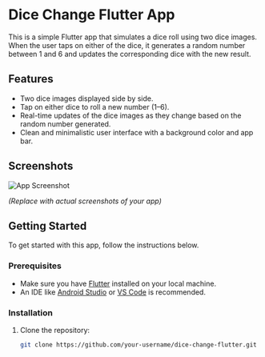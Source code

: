 # Dice Change Flutter App

This is a simple Flutter app that simulates a dice roll using two dice images. When the user taps on either of the dice, it generates a random number between 1 and 6 and updates the corresponding dice with the new result.

## Features

- Two dice images displayed side by side.
- Tap on either dice to roll a new number (1–6).
- Real-time updates of the dice images as they change based on the random number generated.
- Clean and minimalistic user interface with a background color and app bar.

## Screenshots

![App Screenshot](screenshots/dice_app_screenshot.png)

*(Replace with actual screenshots of your app)*

## Getting Started

To get started with this app, follow the instructions below.

### Prerequisites

- Make sure you have [Flutter](https://flutter.dev/docs/get-started/install) installed on your local machine.
- An IDE like [Android Studio](https://developer.android.com/studio) or [VS Code](https://code.visualstudio.com/) is recommended.

### Installation

1. Clone the repository:

   ```bash
   git clone https://github.com/your-username/dice-change-flutter.git
